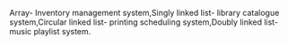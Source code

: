 Array- Inventory management system,Singly linked list- library catalogue system,Circular linked list- printing scheduling system,Doubly linked list- music playlist system.   
